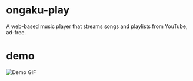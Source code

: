 # ongaku-play
A web-based music player that streams songs and playlists from YouTube, ad-free.
# demo
![Demo GIF](https://i.imgur.com/WYbitD5.gif)
